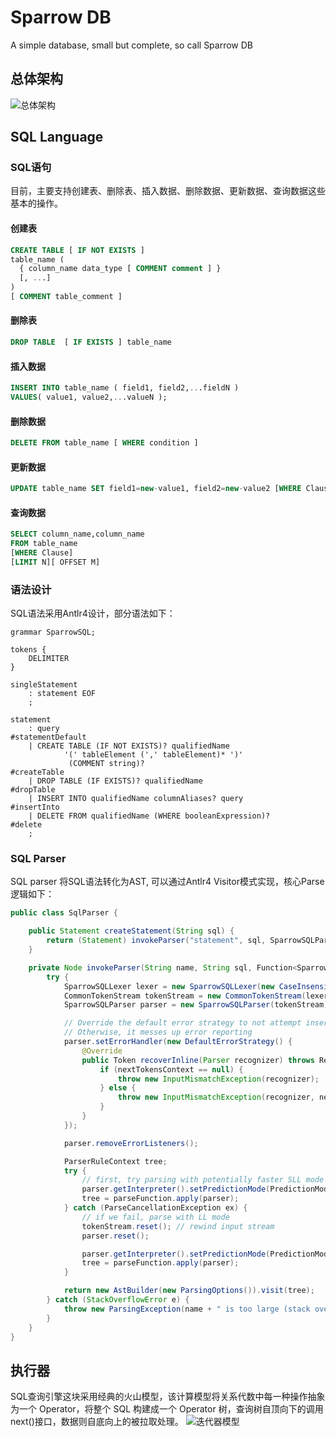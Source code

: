 # Sparrow DB
A simple database, small but complete, so call Sparrow DB

## 总体架构
![总体架构](https://github.com/xianfengyi/photos/blob/main/sparrowdb/%E6%80%BB%E4%BD%93%E6%9E%B6%E6%9E%84.png)

## SQL Language

### SQL语句
目前，主要支持创建表、删除表、插入数据、删除数据、更新数据、查询数据这些基本的操作。
#### 创建表
```sql
CREATE TABLE [ IF NOT EXISTS ]
table_name (
  { column_name data_type [ COMMENT comment ] }
  [, ...]
)
[ COMMENT table_comment ]
```
#### 删除表
```sql
DROP TABLE  [ IF EXISTS ] table_name
```
#### 插入数据
```sql
INSERT INTO table_name ( field1, field2,...fieldN )
VALUES( value1, value2,...valueN );
```
#### 删除数据
```sql
DELETE FROM table_name [ WHERE condition ]
```
#### 更新数据
```sql
UPDATE table_name SET field1=new-value1, field2=new-value2 [WHERE Clause]
```
#### 查询数据
```sql
SELECT column_name,column_name
FROM table_name
[WHERE Clause]
[LIMIT N][ OFFSET M]
```
### 语法设计
SQL语法采用Antlr4设计，部分语法如下：
```antlrv4
grammar SparrowSQL;

tokens {
    DELIMITER
}

singleStatement
    : statement EOF
    ;

statement
    : query                                                            #statementDefault
    | CREATE TABLE (IF NOT EXISTS)? qualifiedName
            '(' tableElement (',' tableElement)* ')'
             (COMMENT string)?                                         #createTable
    | DROP TABLE (IF EXISTS)? qualifiedName                            #dropTable
    | INSERT INTO qualifiedName columnAliases? query                   #insertInto
    | DELETE FROM qualifiedName (WHERE booleanExpression)?             #delete
    ;
```

### SQL Parser
SQL parser 将SQL语法转化为AST, 可以通过Antlr4 Visitor模式实现，核心Parse逻辑如下：
```java
public class SqlParser {

    public Statement createStatement(String sql) {
        return (Statement) invokeParser("statement", sql, SparrowSQLParser::singleStatement);
    }

    private Node invokeParser(String name, String sql, Function<SparrowSQLParser, ParserRuleContext> parseFunction) {
        try {
            SparrowSQLLexer lexer = new SparrowSQLLexer(new CaseInsensitiveStream(CharStreams.fromString(sql)));
            CommonTokenStream tokenStream = new CommonTokenStream(lexer);
            SparrowSQLParser parser = new SparrowSQLParser(tokenStream);

            // Override the default error strategy to not attempt inserting or deleting a token.
            // Otherwise, it messes up error reporting
            parser.setErrorHandler(new DefaultErrorStrategy() {
                @Override
                public Token recoverInline(Parser recognizer) throws RecognitionException {
                    if (nextTokensContext == null) {
                        throw new InputMismatchException(recognizer);
                    } else {
                        throw new InputMismatchException(recognizer, nextTokensState, nextTokensContext);
                    }
                }
            });

            parser.removeErrorListeners();

            ParserRuleContext tree;
            try {
                // first, try parsing with potentially faster SLL mode
                parser.getInterpreter().setPredictionMode(PredictionMode.SLL);
                tree = parseFunction.apply(parser);
            } catch (ParseCancellationException ex) {
                // if we fail, parse with LL mode
                tokenStream.reset(); // rewind input stream
                parser.reset();

                parser.getInterpreter().setPredictionMode(PredictionMode.LL);
                tree = parseFunction.apply(parser);
            }

            return new AstBuilder(new ParsingOptions()).visit(tree);
        } catch (StackOverflowError e) {
            throw new ParsingException(name + " is too large (stack overflow while parsing)");
        }
    }
}
```
## 执行器
SQL查询引擎这块采用经典的火山模型，该计算模型将关系代数中每一种操作抽象为一个 Operator，将整个 SQL 构建成一个 Operator 树，查询树自顶向下的调用next()接口，数据则自底向上的被拉取处理。
![迭代器模型](https://github.com/xianfengyi/photos/blob/main/sparrowdb/Iterator%20model.jpg)
